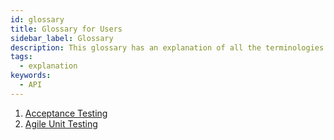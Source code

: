 ```yaml
---
id: glossary
title: Glossary for Users
sidebar_label: Glossary
description: This glossary has an explanation of all the terminologies that beginners find difficult to understand at first glance.
tags:
  - explanation
keywords:
  - API
---
```


1. [Acceptance Testing](/docs/concepts/reference/glossary/acceptance-testing)
2. [Agile Unit Testing](/docs/concepts/reference/glossary/agile-unit-testing)
